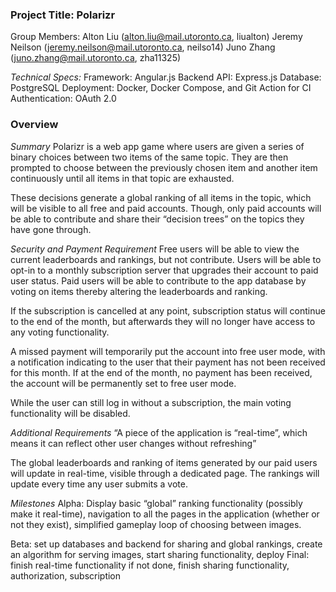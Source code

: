 ### Project Title: Polarizr
Group Members:
 Alton Liu (alton.liu@mail.utoronto.ca, liualton)
Jeremy Neilson (jeremy.neilson@mail.utoronto.ca, neilso14)
Juno Zhang (juno.zhang@mail.utoronto.ca, zha11325)

*Technical Specs:*
	Framework:  Angular.js
	Backend API: Express.js
	Database: PostgreSQL
	Deployment: Docker, Docker Compose, and Git Action for CI
	Authentication: OAuth 2.0

### Overview
*Summary*
Polarizr is a web app game where users are given a series of binary choices between two items of the same topic. They are then prompted to choose between the previously chosen item and another item continuously until all items in that topic are exhausted.

These decisions generate a global ranking of all items in the topic, which will be visible to all free and paid accounts. Though, only paid accounts will be able to contribute and share their “decision trees” on the topics they have gone through.

*Security and Payment Requirement*
Free users will be able to view the current leaderboards and rankings, but not contribute. Users will be able to opt-in to a monthly subscription server that upgrades their account to paid user status. Paid users will be able to contribute to the app database by voting on items thereby altering the leaderboards and ranking.

If the subscription is cancelled at any point, subscription status will continue to the end of the month, but afterwards they will no longer have access to any voting functionality.

A missed payment will temporarily put the account into free user mode, with a notification indicating to the user that their payment has not been received for this month. If at the end of the month, no payment has been received, the account will be permanently set to free user mode.

While the user can still log in without a subscription, the main voting functionality will be disabled.

*Additional Requirements*
“A piece of the application is “real-time”, which means it can reflect other user changes without refreshing”

The global leaderboards and ranking of items generated by our paid users will update in real-time, visible through a dedicated page. The rankings will update every time any user submits a vote.

*Milestones*
Alpha: Display basic “global” ranking functionality (possibly make it real-time), navigation to all the pages in the application (whether or not they exist), simplified gameplay loop of choosing between images.

Beta: set up databases and backend for sharing and global rankings, create an algorithm for serving images, start sharing functionality, deploy
Final: finish real-time functionality if not done, finish sharing functionality, authorization, subscription
